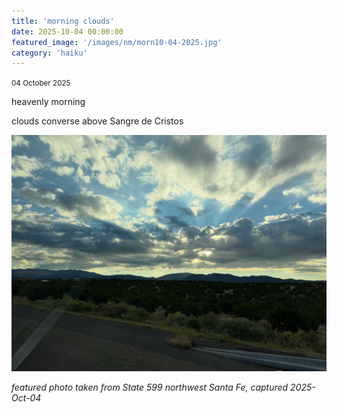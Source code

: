 ```yaml
---
title: 'morning clouds'
date: 2025-10-04 00:00:00
featured_image: '/images/nm/morn10-04-2025.jpg'
category: 'haiku'
---
```

<small>04 October 2025</small>

heavenly morning

clouds converse above Sangre de Cristos




![Alt text]( /images/nm/morn10-04-2025.jpg)

*featured photo taken from State 599 northwest Santa Fe, captured 2025-Oct-04*
